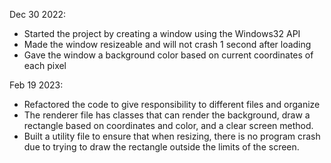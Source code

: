 Dec 30 2022:
* Started the project by creating a window using the Windows32 API
* Made the window resizeable and will not crash 1 second after loading
* Gave the window a background color based on current coordinates of each pixel

Feb 19 2023:
* Refactored the code to give responsibility to different files and organize
* The renderer file has classes that can render the background, draw a rectangle based on coordinates and color, and a clear screen method.
* Built a utility file to ensure that when resizing, there is no program crash due to trying to draw the rectangle outside the limits of the screen.